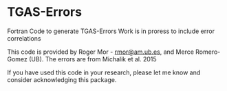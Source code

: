 # TGAS-Errors
Fortran Code to generate TGAS-Errors
Work is in proress to include error correlations

This code is provided by Roger Mor - rmor@am.ub.es, and Merce Romero-Gomez (UB). The errors are from Michalik et al. 2015

If you have used this code in your research, please let me know and consider acknowledging this package.


